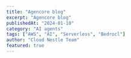 ```yaml
---
title: "Agencore blog"
excerpt: "Agencore blog"
publishedAt: "2024-01-10"
category: "AI agents"
tags: ["AWS", "AI", "Serverless", "Bedrocl"]
author: "Cloud Nestle Team"
featured: true
---
```


